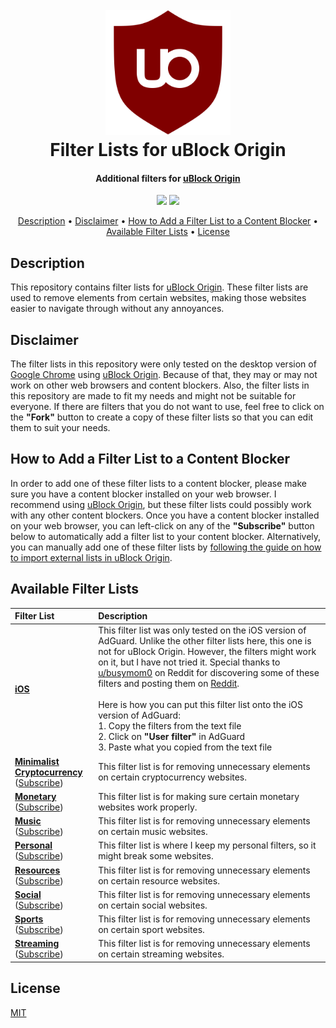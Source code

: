 <h1 align="center">
  <br>
    <img src="https://github.com/MrBukLau/filter-lists-for-ublock-origin/raw/master/images/uBlock%20Origin%20Logo.png" width="200">
  <br>
  Filter Lists for uBlock Origin
  <br>
</h1>

<h4 align="center">
  Additional filters for 
  <a href="https://github.com/gorhill/uBlock" target="_blank">uBlock Origin</a>
</h4>

<p align="center">
  <a href="https://github.com/MrBukLau/filter-lists-for-ublock-origin/blob/master/LICENSE.md"><img src="https://img.shields.io/badge/License-MIT-blue.svg"></a>
  <a href="https://github.com/gorhill/uBlock/wiki/Static-filter-syntax"><img src="https://img.shields.io/badge/Syntax-uBlock Origin Static-red.svg"></a>
</p>

<p align="center">
  <a href="#description">Description</a> •
  <a href="#disclaimer">Disclaimer</a> •
  <a href="#how-to-add-a-filter-list-to-a-content-blocker">How to Add a Filter List to a Content Blocker</a> •
  <a href="#available-filter-lists">Available Filter Lists</a> •
  <a href="#license">License</a>
</p>

## Description
This repository contains filter lists for [uBlock Origin](https://github.com/gorhill/uBlock). These filter lists are used to remove elements from certain websites, making those websites easier to navigate through without any annoyances.

## Disclaimer
The filter lists in this repository were only tested on the desktop version of [Google Chrome](https://www.google.com/chrome/) using [uBlock Origin](https://chrome.google.com/webstore/detail/ublock-origin/cjpalhdlnbpafiamejdnhcphjbkeiagm). Because of that, they may or may not work on other web browsers and content blockers. Also, the filter lists in this repository are made to fit my needs and might not be suitable for everyone. If there are filters that you do not want to use, feel free to click on the **"Fork"** button to create a copy of these filter lists so that you can edit them to suit your needs.

## How to Add a Filter List to a Content Blocker
In order to add one of these filter lists to a content blocker, please make sure you have a content blocker installed on your web browser. I recommend using [uBlock Origin](https://github.com/gorhill/uBlock), but these filter lists could possibly work with any other content blockers. Once you have a content blocker installed on your web browser, you can left-click on any of the **"Subscribe"** button below to automatically add a filter list to your content blocker. Alternatively, you can manually add one of these filter lists by [following the guide on how to import external lists in uBlock Origin](https://github.com/gorhill/uBlock/wiki/Filter-lists-from-around-the-web).

## Available Filter Lists
| **Filter List**               | **Description**                                                         |
|:------------------------------|:------------------------------------------------------------------------|
| **[iOS](https://github.com/MrBukLau/filter-lists-for-ublock-origin/blob/master/filter_lists/iosfilterlist.txt)** | This filter list was only tested on the iOS version of AdGuard. Unlike the other filter lists here, this one is not for uBlock Origin. However, the filters might work on it, but I have not tried it. Special thanks to [u/busymom0](https://www.reddit.com/user/busymom0) on Reddit for discovering some of these filters and posting them on [Reddit](https://www.reddit.com/r/apple/comments/av3frt/i_figured_out_a_way_to_permanently_hide_the_4/). </br></br> Here is how you can put this filter list onto the iOS version of AdGuard: </br> 1. Copy the filters from the text file </br> 2. Click on **"User filter"** in AdGuard </br> 3. Paste what you copied from the text file
| **[Minimalist Cryptocurrency](https://github.com/MrBukLau/filter-lists-for-ublock-origin/blob/master/filter_lists/minimalistcryptocurrencyfilterlist.txt)** <br> ([Subscribe][Minimalist Cryptocurrency Subscribe]) | This filter list is for removing unnecessary elements on certain cryptocurrency websites.
| **[Monetary](https://github.com/MrBukLau/filter-lists-for-ublock-origin/blob/master/filter_lists/monetaryfilterlist.txt)** <br> ([Subscribe][Monetary Subscribe]) | This filter list is for making sure certain monetary websites work properly.
| **[Music](https://github.com/MrBukLau/filter-lists-for-ublock-origin/blob/master/filter_lists/musicfilterlist.txt)** <br> ([Subscribe][Music Subscribe]) | This filter list is for removing unnecessary elements on certain music websites.
| **[Personal](https://github.com/MrBukLau/filter-lists-for-ublock-origin/blob/master/filter_lists/personalfilterlist.txt)** <br> ([Subscribe][Personal Subscribe]) | This filter list is where I keep my personal filters, so it might break some websites.
| **[Resources](https://github.com/MrBukLau/filter-lists-for-ublock-origin/blob/master/filter_lists/resourcesfilterlist.txt)** <br> ([Subscribe][Resource Subscribe]) | This filter list is for removing unnecessary elements on certain resource websites.
| **[Social](https://github.com/MrBukLau/filter-lists-for-ublock-origin/blob/master/filter_lists/socialfilterlist.txt)** <br> ([Subscribe][Social Subscribe]) | This filter list is for removing unnecessary elements on certain social websites.
| **[Sports](https://github.com/MrBukLau/filter-lists-for-ublock-origin/blob/master/filter_lists/sportsfilterlist.txt)** <br> ([Subscribe][Sports Subscribe]) | This filter list is for removing unnecessary elements on certain sport websites.
| **[Streaming](https://github.com/MrBukLau/filter-lists-for-ublock-origin/blob/master/filter_lists/streamingfilterlist.txt)** <br> ([Subscribe][Streaming Subscribe]) | This filter list is for removing unnecessary elements on certain streaming websites.

<!-- Subscription List -->
[Minimalist Cryptocurrency Subscribe]: https://subscribe.adblockplus.org/?location=https://raw.githubusercontent.com/MrBukLau/filter-lists-for-ublock-origin/master/filter_lists/minimalistcryptocurrencyfilterlist.txt&title=Minimalist%20Cryptocurrency%20Filter%20List
[Monetary Subscribe]: https://subscribe.adblockplus.org/?location=https://raw.githubusercontent.com/MrBukLau/filter-lists-for-ublock-origin/master/filter_lists/monetaryfilterlist.txt&title=Monetary%20Filter%20List
[Music Subscribe]: https://subscribe.adblockplus.org/?location=https://raw.githubusercontent.com/MrBukLau/filter-lists-for-ublock-origin/master/filter_lists/musicfilterlist.txt&title=Music%20Filter%20List
[Personal Subscribe]: https://subscribe.adblockplus.org/?location=https://raw.githubusercontent.com/MrBukLau/filter-lists-for-ublock-origin/master/filter_lists/personalfilterlist.txt&title=Personal%20Filter%20List
[Resource Subscribe]: https://subscribe.adblockplus.org/?location=https://raw.githubusercontent.com/MrBukLau/filter-lists-for-ublock-origin/master/filter_lists/resourcesfilterlist.txt&title=Resources%20Filter%20List
[Social Subscribe]: https://subscribe.adblockplus.org/?location=https://raw.githubusercontent.com/MrBukLau/filter-lists-for-ublock-origin/master/filter_lists/socialfilterlist.txt&title=Social%20Filter%20List
[Sports Subscribe]: https://subscribe.adblockplus.org/?location=https://raw.githubusercontent.com/MrBukLau/filter-lists-for-ublock-origin/master/filter_lists/sportsfilterlist.txt&title=Sports%20Filter%20List
[Streaming Subscribe]: https://subscribe.adblockplus.org/?location=https://raw.githubusercontent.com/MrBukLau/filter-lists-for-ublock-origin/master/filter_lists/streamingfilterlist.txt&title=Streaming%20Filter%20List

## License
[MIT](https://github.com/MrBukLau/filter-lists-for-ublock-origin/blob/master/LICENSE.md)
